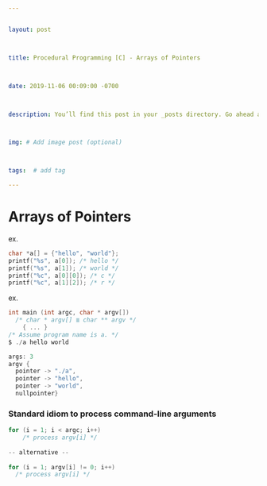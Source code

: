 ```yaml
---


layout: post



title: Procedural Programming [C] - Arrays of Pointers



date: 2019-11-06 00:09:00 -0700



description: You’ll find this post in your _posts directory. Go ahead and edit it and re-build the site to see your changes. # Add post description (optional)



img: # Add image post (optional)



tags:  # add tag

---
```


# Arrays of Pointers

ex.

```c
char *a[] = {"hello", "world"};
printf("%s", a[0]); /* hello */
printf("%s", a[1]); /* world */
printf("%c", a[0][0]); /* c */
printf("%c", a[1][2]); /* r */
```

ex.

```c
int main (int argc, char * argv[]) 
  /* char * argv[] ≣ char ** argv */
	{ ... }
/* Assume program name is a. */
$ ./a hello world

args: 3
argv {
  pointer -> "./a", 
  pointer -> "hello", 
  pointer -> "world", 
  nullpointer}
```



### Standard idiom to process command-line arguments

```c
for (i = 1; i < argc; i++)
	/* process argv[i] */
  
-- alternative --
  
for (i = 1; argv[i] != 0; i++)
  /* process argv[i] */
```

